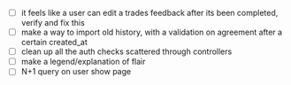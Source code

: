 - [ ] it feels like a user can edit a trades feedback after its been completed, verify and fix this
- [ ] make a way to import old history, with a validation on agreement after a certain created_at
- [ ] clean up all the auth checks scattered through controllers
- [ ] make a legend/explanation of flair
- [ ] N+1 query on user show page
